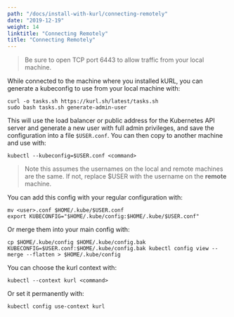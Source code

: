 ```yaml
---
path: "/docs/install-with-kurl/connecting-remotely"
date: "2019-12-19"
weight: 14
linktitle: "Connecting Remotely"
title: "Connecting Remotely"
---
```


> Be sure to open TCP port 6443 to allow traffic from your local machine.

While connected to the machine where you installed kURL, you can generate a kubeconfig to use from your local machine with:

```
curl -o tasks.sh https://kurl.sh/latest/tasks.sh
sudo bash tasks.sh generate-admin-user
```

This will use the load balancer or public address for the Kubernetes API server and generate a new user with full admin privileges, and save the configuration into a file `$USER.conf`.
You can then copy to another machine and use with:

```
kubectl --kubeconfig=$USER.conf <command>
```

> Note this assumes the usernames on the local and remote machines are the same.
If not, replace $USER with the username on the **remote** machine.

You can add this config with your regular configuration with:

```
mv <user>.conf $HOME/.kube/$USER.conf
export KUBECONFIG="$HOME/.kube/config:$HOME/.kube/$USER.conf"
```

Or merge them into your main config with:

```
cp $HOME/.kube/config $HOME/.kube/config.bak
KUBECONFIG=$USER.conf:$HOME/.kube/config.bak kubectl config view --merge --flatten > $HOME/.kube/config
```

You can choose the kurl context with:

```
kubectl --context kurl <command>
```

Or set it permanently with:

```
kubectl config use-context kurl
```
